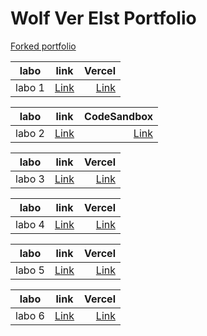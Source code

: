 # Wolf Ver Elst Portfolio

[Forked portfolio](https://github.com/mogumogudj/dev5-portfolios-2023) 


| labo        |link           | Vercel  |
| ------------- |:-------------:| -----:|
| labo 1      | [Link](https://github.com/Bram-Colleman/Lab1-Speech) |  [Link](https://lab-1-speech-neon.vercel.app/)|

| labo        |link           | CodeSandbox  |
| ------------- |:-------------:| -----:|
| labo 2      | [Link](https://github.com/mogumogudj/Lab2-Islands) |  [Link](https://lab2-islands-sigma.vercel.app/)|

| labo        |link           | Vercel  |
| ------------- |:-------------:| -----:|
| labo 3     | [Link](https://github.com/mogumogudj/Lab3-WeatherApp) |  [Link](https://lab3-weather-app.vercel.app/)|

| labo        |link           | Vercel  |
| ------------- |:-------------:| -----:|
| labo 4     | [Link](https://github.com/mogumogudj/nodejs-messages-api-2) |  [Link]()|

| labo        |link           | Vercel  |
| ------------- |:-------------:| -----:|
| labo 5     | [Link](https://github.com/mogumogudj/tiktok-vue) |  [Link](https://tiktok-vue-six.vercel.app/)|

| labo        |link           | Vercel  |
| ------------- |:-------------:| -----:|
| labo 6     | [Link](https://github.com/mogumogudj/lab6-web-sockets) |  [Link]()|